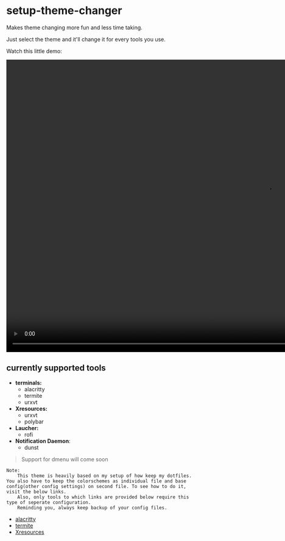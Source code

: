 # setup-theme-changer

Makes theme changing more fun and less time taking.

Just select the theme and it'll change it for every tools you use.

Watch this little demo:

<p align="center">
	<video width="1366" height="768" controls>
		<source src="sc_vid/demo1.mkv">
	</video>
</p>

## currently supported tools

* **terminals:**
	- alacritty
	- termite
	- urxvt
* **Xresources:**
	- urxvt
	- polybar
* **Laucher:**
	- rofi
* **Notification Daemon**:
	- dunst

> Support for dmenu will come soon


```
Note:
	This theme is heavily based on my setup of how keep my dotfiles. You also have to keep the colorschemes as individual file and base config(other config settings) on second file. To see how to do it, visit the below links.
	Also, only tools to which links are provided below require this type of seperate configuration.
	Reminding you, always keep backup of your config files.
```

* [alacritty](https://github.com/coolabhays/my-config-files/tree/master/.config/alacritty)
* [termite](https://github.com/coolabhays/my-config-files/tree/master/.config/termite)
* [Xresources](https://github.com/coolabhays/my-config-files/tree/master/.config/xresources_colors)
